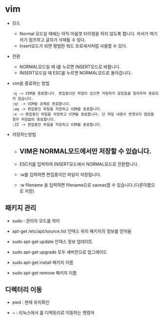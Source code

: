 # vim

- 모드
    - Normal 모드일 때에는 아직 마음껏 타이핑을 하지 않도록 합니다. 커서가 여기저기 점프하고 글자가 삭제될 수 있다.
    -   Insert모드가 되면 평범한 워드 프로세서처럼 사용할 수 있다.

-  전환
    - NORMAL모드일 때 i를 누르면 INSERT모드로 바뀝니다.
    - INSERT모드일 때 ESC를 누르면 NORMAL모드로 돌아갑니다.

- vim을 종료하는 방법

    ```
    :q -> VIM을 종료합니다. 편집중이던 파일이 있으면 저장하지 않았음을 알려주며 종료되지 않습니다.
    :q! -> VIM을 강제로 종료합니다.
    :wq -> 편집중인 파일을 저장하고 VIM을 종료합니다.
    :x -> 편집중인 파일을 저장하고 VIM을 종료합니다. 단 파일 내용이 변경되지 않았을 경우 저장없이 종료합니다.
    :ZZ -> 편집중인 파일을 저장하고 VIM을 종료합니다.
    ```

- 저장하는방법

    - ## VIM은 NORMAL모드에서만 저장할 수 있습니다.

    - ESC키를 입력하여 INSERT모드에서 NORMAL모드로 전환합니다.
    - :w를 입력하면 편집중이던 파일이 저장됩니다.
    - :w filename 을 입력하면 filename으로 saveas할 수 있습니다.(다른이름으로 저장)




## 패키지 관리

- sudo : 관리자 모드를 의미

- apt-get /etc/apt/source.list 인덱스 위치 패키지의 정보를 얻어옴

- sudo apt-get update 인덱스 정보 업데이트
- sudo apt-get upgrade 모두 새버전으로 업그레이드 

- sudo apt-get install 패키지 이름

- sudo apt-get remove 패키지 이름


## 디렉터리 이동

- pwd : 현재 위치확인

- ~ : 리눅스에서 홈 디렉토리로 이동하는 명령어